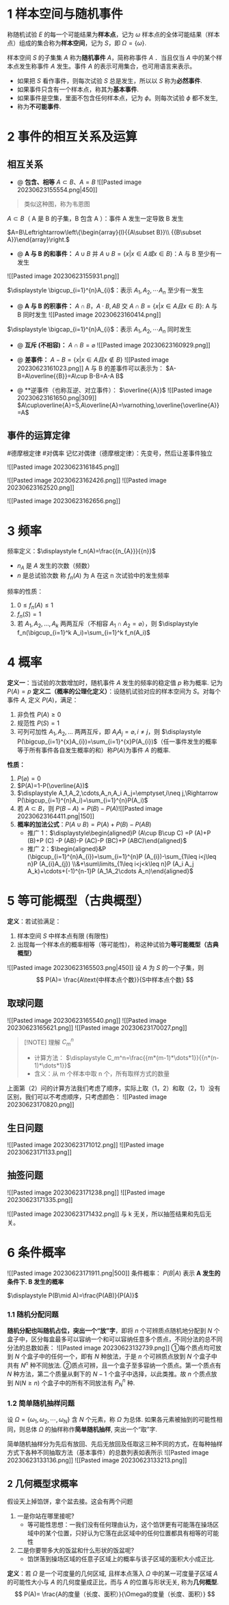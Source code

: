 # 1 样本空间与随机事件
称随机试验 $E$ 的每一个可能结果为**样本点**，记为 $\omega$
样本点的全体可能结果（样本点）组成的集合称为**样本空间**，记为 $S$，即 $\Omega=\{\omega\}.$

样本空间 $S$ 的子集集 $A$ 称为**随机事件** $A$，简称称事件 $A$ ．当且仅当 $A$ 中的某个样本点发生称事件 $A$ 发生。事件 $A$ 的表示可用集合，也可用语言来表示。

- 如果把 $S$ 看作事件，则每次试验 $S$ 总是发生，所以以 $S$ 称为**必然事件**.
- 如果事件只含有一个样本点，称其为**基本事件**.
- 如果事件是空集，里面不包含任何样本点，记为 $\phi$。则每次试验 $\phi$ 都不发生,
- 称为**不可能事件**.
# 2 事件的相互关系及运算
## 相互关系
- @ **包含、相等** $A \subset B、A=B$ 
![[Pasted image 20230623155554.png|450]]
>类似这种图，称为韦恩图

$A \subset B$（ A 是 B 的子集，B 包含 A ）：事件 A 发生一定导致 B 发生

$A=B\Leftrightarrow\left\{\begin{array}{l}{{A\subset B}}\\ {{B\subset A}}\end{array}\right.$

- @ **A 与 B 的和事件：** $A\cup B$
并
$A\cup B=\{x|x\in A或x\in B\}$：A 与 B 至少有一发生

![[Pasted image 20230623155931.png]]

$\displaystyle \bigcup_{i=1}^{n}A_{i}$：表示 $A_{1},A_{2},\cdots A_{n}$ 至少有一发生

- @ **A 与 B 的积事件：**  $A\cap B，A\cdot B,AB$
交
$A\cap B=\{x|x\in A且x\in B\}$: A 与 B 同时发生
![[Pasted image 20230623160414.png]]

$\displaystyle \bigcap_{i=1}^{n}A_{i}$：表示 $A_{1},A_{2},\cdots A_{n}$ 同时发生

- @ **互斥 (不相容)：** $A\cap B=\varnothing$
![[Pasted image 20230623160929.png]]

- @ **差事件：** $A-B=\{x|x\in A且x\notin B\}$
![[Pasted image 20230623161023.png]]
A 与 B 的差事件可以表示为：
$A-B=A\overline{{B}}=A\cup B-B=A-A B$

- @ **逆事件（也称互逆、对立事件）： $\overline{{A}}$
![[Pasted image 20230623161650.png|309]]
$A\cup\overline{A}=S,A\overline{A}=\varnothing,\overline{\overline{A}}=A$

## 事件的运算定律
#德摩根定律 #对偶率
记忆对偶律（德摩根定律）：先变号，然后让差事件独立

![[Pasted image 20230623161845.png]]

![[Pasted image 20230623162426.png]]
![[Pasted image 20230623162520.png]]

![[Pasted image 20230623162656.png]]
# 3 频率
频率定义：$\displaystyle f_n(A)=\frac{{n_{A}}}{{n}}$
-  $n_{A}$ 是 $A$ 发生的次数（频数）
- $n$ 是总试验次数
称 $f_n(A)$ 为 A 在这 n 次试验中的发生频率

频率的性质：
1. $0\le f_n(A)\leq1$
2. $f_n(S)=1$
3. 若 $A_{1},A_{2},...,A_{k}$ 两两互斥（不相容 $A_1\cap A_2=\varnothing$），则 $\displaystyle f_n(\bigcup_{i=1}^k A_i)=\sum_{i=1}^k f_n(A_i)$

# 4 概率
**定义一**：当试验的次数增加时，随机事件 $A$ 发生的频率的稳定值 $p$ 称为概率. 记为 $P (A)=p$
**定义二（概率的公理化定义）**：设随机试验对应的样本空间为 $S$。对每个事件 $A$, 定义 $P (A)$，满足：
1. 非负性 $P(A)\geq 0$
2. 规范性 $P(S)=1$
3. 可列可加性 $A_{1},A_{2},...$ 两两互斥，即 $A_i A_j=\varnothing,i\neq j$，则 $\displaystyle P(\bigcup_{i=1}^{x}A_{i})=\sum_{i=1}^{x}P(A_{i})$（任一事件发生的概率等于所有事件各自发生概率的和）称$P (A)$为事件 $A$ 的概率.

**性质：**
1. $P(\varnothing)=0$
2. $P(A)=1-P(\overline{A})$
3. $\displaystyle A_1,A_2,\cdots,A_n,A_i A_j=\emptyset,i\neq j,\Rightarrow P(\bigcup_{i=1}^{n}A_i)=\sum_{i=1}^{n}P(A_i)$
4. 若 $A\subset B$，则 $P(B-A)=P(B)-P(A)$![[Pasted image 20230623164411.png|150]]
5. **概率的加法公式**：$P\left(A\cup B\right)=P\left(A\right)+P\left(B\right)-P\left(AB\right)$ 
    - 推广 1：$\displaystyle\begin{aligned}P (A\cup B\cup C) =P (A)+P (B)+P (C)  -P (AB)-P (AC)-P (BC)+P (ABC)\end{aligned}$
    - 推广 2：$\begin{aligned}&P (\bigcup_{i=1}^{n}A_{i})=\sum_{i=1}^{n}P (A_{i})-\sum_{1\leq i<j\leq n}P (A_{i}A_{j}) \\&+\sum\limits_{1\leq i<j<k\leq n}P (A_i A_j A_k)+\cdots+(-1)^{n-1}P (A_1A_2\cdots A_n)\end{aligned}$

# 5 等可能概型（古典概型）

**定义**：若试验满足：
1. 样本空间 $S$ 中样本点有限 (有限性)
2. 出现每一个样本点的概率相等（等可能性)，
称这种试验为**等可能概型（古典概型）** 

![[Pasted image 20230623165503.png|450]]
设 $A$ 为 $S$ 的一个子集，则
$$
P(A)= \frac{A\text{中样本点个数}}{S中样本点个数}
$$
## 取球问题
![[Pasted image 20230623165540.png]]
![[Pasted image 20230623165621.png]]
![[Pasted image 20230623170027.png]]

> [!NOTE] 理解 $C_m^n$
> - 计算方法： $\displaystyle C_m^n=\frac{{m*(m-1)*\dots*1}}{{n*(n-1)*\dots*1}}$ 
> - 含义：从 m 个样本中取 n 个，所有取样方式的数量

上面第（2）问的计算方法我们考虑了顺序，实际上取（1，2）和取（2，1）没有区别，我们可以不考虑顺序，只考虑颜色：
![[Pasted image 20230623170820.png]]
## 生日问题

![[Pasted image 20230623171012.png]]
![[Pasted image 20230623171133.png]]
## 抽签问题
![[Pasted image 20230623171238.png]]
![[Pasted image 20230623171335.png]]

![[Pasted image 20230623171432.png]]
与 k 无关，所以抽签结果和先后无关。

# 6 条件概率
![[Pasted image 20230623171911.png|500]]
条件概率： $P (B|A)$ 表示 **A 发生的条件下. B 发生的概率**

$\displaystyle P(B\mid A)=\frac{P(AB)}{P(A)}$


### 1.1 随机分配问题

**随机分配也叫随机占位，突出一个“放”字**，即将 $n$ 个可辨质点随机地分配到 $N$ 个盒子中，区分每盒最多可以容纳一个和可以容纳任意多个质点，不同分法的总不同分法的总数如表：
![[Pasted image 20230623132739.png]]
①每个质点均可放到 $N$ 个盒子中的任何一个，即有 $N$ 种放法，于是 $n$ 个可辨质点放到 $N$ 个盒子中共有 $N^n$ 种不同放法.
②质点可辨，且一个盒子至多容纳一个质点。第一个质点有 $N$ 种方法，第二个质量从剩下的 $N-1$ 个盒子中选择，以此类推。故 $n$ 个质点放到 $N(N\geqslant n)$ 个盒子中的所有不同放法有 $P_N^n$ 种.

### 1.2 简单随机抽样问题
设 $\Omega=\lbrace\omega_1,\omega_2,\cdots,\omega_N\rbrace$ 含 $N$ 个元素，称 $\Omega$ 为总体. 如果各元素被抽到的可能性相同，则总体 $\Omega$ 的抽样称作**简单随机抽样**, 突出一个“取”字.

简单随机抽样分为先后有放回、先后无放回及任取这三种不同的方式，在每种抽样方式下各种不同抽取方法（基本事件）的总数列表如表所示
![[Pasted image 20230623133136.png]]
![[Pasted image 20230623133213.png]]
## 2 几何概型求概率
假设天上掉馅饼，拿个盆去接。这会有两个问题
1. 一是你站在哪里接呢? 
    - 等可能性思想：一我们没有任何理由认为，这个馅饼更有可能落在操场区域中的某个位置，只好认为它落在此区域中的任何位置都具有相等的可能性
2. 二是你要带多大的饭盆和什么形状的饭盆呢? 
    - 馅饼落到操场区域的任意子区域上的概率与该子区域的面积大小成正比.

**定义**：若 $\Omega$ 是一个可度量的几何区域, 且样本点落入 $\Omega$ 中的某一可度量子区域 $A$ 的可能性大小与 $A$ 的几何度量成正比，而与 $A$ 的位置与形状无关, 称为**几何概型**.
$$
P(A)= \frac{A的度量（长度、面积）}{\Omega的度量（长度、面积）}
$$
